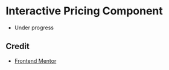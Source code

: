 # Interactive Pricing Component

- Under progress

## Credit
- [Frontend Mentor](https://www.frontendmentor.io/challenges/interactive-pricing-component-t0m8PIyY8)
